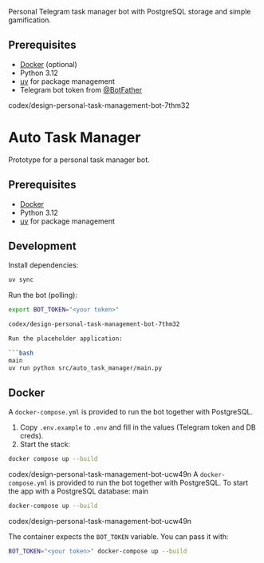 Personal Telegram task manager bot with PostgreSQL storage and simple gamification.

## Prerequisites
- [Docker](https://www.docker.com/) (optional)
- Python 3.12
- [uv](https://github.com/astral-sh/uv) for package management
- Telegram bot token from [@BotFather](https://t.me/BotFather)

codex/design-personal-task-management-bot-7thm32
# Auto Task Manager

Prototype for a personal task manager bot.

## Prerequisites
- [Docker](https://www.docker.com/)
- Python 3.12
- [uv](https://github.com/astral-sh/uv) for package management

## Development
Install dependencies:

```bash
uv sync
```

Run the bot (polling):

```bash
export BOT_TOKEN="<your token>"

codex/design-personal-task-management-bot-7thm32

Run the placeholder application:

```bash
main
uv run python src/auto_task_manager/main.py
```

## Docker
A `docker-compose.yml` is provided to run the bot together with PostgreSQL.

1. Copy `.env.example` to `.env` and fill in the values (Telegram token and DB creds).
2. Start the stack:

```bash
docker compose up --build
```
codex/design-personal-task-management-bot-ucw49n
A `docker-compose.yml` is provided to run the bot together with PostgreSQL.
To start the app with a PostgreSQL database:
main

```bash
docker-compose up --build
```
codex/design-personal-task-management-bot-ucw49n

The container expects the `BOT_TOKEN` variable. You can pass it with:

```bash
BOT_TOKEN="<your token>" docker-compose up --build
```